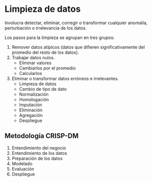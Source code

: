 # Limpieza de datos

Involucra detectar, eliminar, corregir o transformar cualquier anomalía, perturbación o irrelevancia
de los datos.

Los pasos para la limpieza se agrupan en tres grupos:

1. Remover datos atípicos (datos que difieren significativamente del promedio del resto de los datos).
2. Trabajar datos nulos.
    - Eliminar valores
    - Cambiarlos por el promedio
    - Calcularlos
3. Eliminar o transformar datos erróneos e irrelevantes.
    - Limpieza de datos
    - Cambio de tipo de dato
    - Normalización
    - Homologación
    - Imputación
    - Eliminación
    - Agregación
    - Despliegue

## Metodología CRISP-DM

1. Entendimiento del negocio
2. Entendimiento de los datos
3. Preparación de los datos
4. Modelado
5. Evaluación
6. Despliegue
